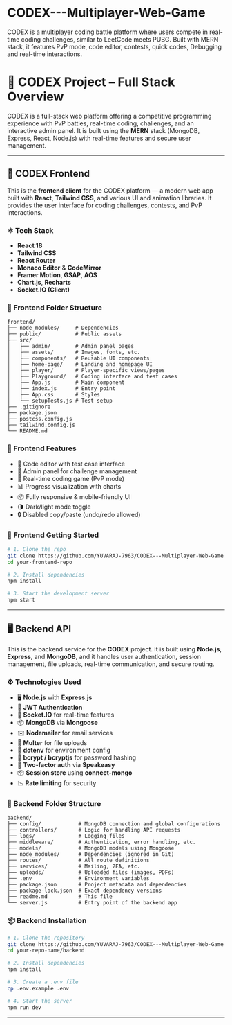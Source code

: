 # CODEX---Multiplayer-Web-Game
CODEX is a multiplayer coding battle platform where users compete in real-time coding challenges, similar to LeetCode meets PUBG. Built with MERN stack, it features PvP mode, code editor, contests, quick codes, Debugging and real-time interactions.



# 🧠 CODEX Project – Full Stack Overview

CODEX is a full-stack web platform offering a competitive programming experience with PvP battles, real-time coding, challenges, and an interactive admin panel. It is built using the **MERN** stack (MongoDB, Express, React, Node.js) with real-time features and secure user management.

---

## 🎨 CODEX Frontend

This is the **frontend client** for the CODEX platform — a modern web app built with **React**, **Tailwind CSS**, and various UI and animation libraries. It provides the user interface for coding challenges, contests, and PvP interactions.

### ⚛️ Tech Stack

- **React 18**
- **Tailwind CSS**
- **React Router**
- **Monaco Editor** & **CodeMirror**
- **Framer Motion**, **GSAP**, **AOS**
- **Chart.js**, **Recharts**
- **Socket.IO (Client)**

### 📁 Frontend Folder Structure

```
frontend/
├── node_modules/     # Dependencies
├── public/           # Public assets
├── src/
│   ├── admin/        # Admin panel pages
│   ├── assets/       # Images, fonts, etc.
│   ├── components/   # Reusable UI components
│   ├── home-page/    # Landing and homepage UI
│   ├── player/       # Player-specific views/pages
│   ├── Playground/   # Coding interface and test cases
│   ├── App.js        # Main component
│   ├── index.js      # Entry point
│   ├── App.css       # Styles
│   └── setupTests.js # Test setup
├── .gitignore
├── package.json
├── postcss.config.js
├── tailwind.config.js
└── README.md
```

### 🚀 Frontend Features

- 🧠 Code editor with test case interface
- 🧩 Admin panel for challenge management
- 🔁 Real-time coding game (PvP mode)
- 📊 Progress visualization with charts
- 📦 Fully responsive & mobile-friendly UI
- 🌗 Dark/light mode toggle
- 🔒 Disabled copy/paste (undo/redo allowed)

### 🧪 Frontend Getting Started

```bash
# 1. Clone the repo
git clone https://github.com/YUVARAJ-7963/CODEX---Multiplayer-Web-Game
cd your-frontend-repo

# 2. Install dependencies
npm install

# 3. Start the development server
npm start 
```

---

## 🖥️ Backend API

This is the backend service for the **CODEX** project. It is built using **Node.js**, **Express**, and **MongoDB**, and it handles user authentication, session management, file uploads, real-time communication, and secure routing.

### ⚙️ Technologies Used

- 🖥️ **Node.js** with **Express.js**
- 🔐 **JWT Authentication**
- 🔄 **Socket.IO** for real-time features
- 📦 **MongoDB** via **Mongoose**
- ✉️ **Nodemailer** for email services
- 🧊 **Multer** for file uploads
- 🧪 **dotenv** for environment config
- 🔐 **bcrypt / bcryptjs** for password hashing
- 🧠 **Two-factor auth** via **Speakeasy**
- 📦 **Session store** using **connect-mongo**
- 📉 **Rate limiting** for security

### 📁 Backend Folder Structure

```
backend/
├── config/            # MongoDB connection and global configurations
├── controllers/       # Logic for handling API requests
├── logs/              # Logging files
├── middleware/        # Authentication, error handling, etc.
├── models/            # MongoDB models using Mongoose
├── node_modules/      # Dependencies (ignored in Git)
├── routes/            # All route definitions
├── services/          # Mailing, 2FA, etc.
├── uploads/           # Uploaded files (images, PDFs)
├── .env               # Environment variables
├── package.json       # Project metadata and dependencies
├── package-lock.json  # Exact dependency versions
├── readme.md          # This file
└── server.js          # Entry point of the backend app
```

### 📦 Backend Installation

```bash
# 1. Clone the repository
git clone https://github.com/YUVARAJ-7963/CODEX---Multiplayer-Web-Game
cd your-repo-name/backend 

# 2. Install dependencies
npm install

# 3. Create a .env file
cp .env.example .env

# 4. Start the server
npm run dev
```

---

